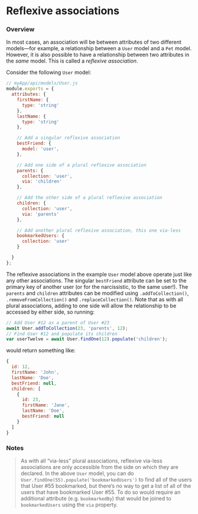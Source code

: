 # Reflexive associations

### Overview

In most cases, an association will be between attributes of two different models&mdash;for example, a relationship between a `User` model and a `Pet` model.  However, it is also possible to have a relationship between two attributes in the _same_ model.  This is called a _reflexive association_.

Consider the following `User` model:

```javascript
// myApp/api/models/User.js
module.exports = {
  attributes: {
    firstName: {
      type: 'string'
    },
    lastName: {
      type: 'string'
    },

    // Add a singular reflexive association
    bestFriend: {
      model: 'user',
    },

    // Add one side of a plural reflexive association
    parents: {
      collection: 'user',
      via: 'children'
    },

    // Add the other side of a plural reflexive association
    children: {
      collection: 'user',
      via: 'parents'
    },

    // Add another plural reflexive association, this one via-less
    bookmarkedUsers: {
      collection: 'user'
    }

  }
};
```

The reflexive associations in the example `User` model above operate just like any other associations.  The singular `bestFriend` attribute can be set to the primary key of another user (or for the narcissistic, to the same user!).  The `parents` and `children` attributes can be modified using `.addToCollection()`, `.removeFromCollection()` and `.replaceCollection()`.  Note that as with all plural associations, adding to one side will allow the relationship to be accessed by either side, so running:

```javascript
// Add User #12 as a parent of User #23
await User.addToCollection(23, 'parents', 12);
// Find User #12 and populate its children
var userTwelve = await User.findOne(12).populate('children');
```

would return something like:

```javascript
{
  id: 12,
  firstName: 'John',
  lastName: 'Doe',
  bestFriend: null,
  children: [
    {
      id: 23,
      firstName: 'Jane',
      lastName: 'Doe',
      bestFriend: null
    }
  ]
}
```


### Notes
> As with all &ldquo;via-less&rdquo; plural associations, reflexive via-less associations are only accessible from the side on which they are declared.  In the above `User` model, you can do `User.findOne(55).populate('bookmarkedUsers')` to find all of the users that User #55 bookmarked, but there&rsquo;s no way to get a list of all of the users that have bookmarked User #55.  To do so would require an additional attribute (e.g. `bookmarkedBy`) that would be joined to `bookmarkedUsers` using the `via` property.


<docmeta name="displayName" value="Reflexive associations">

